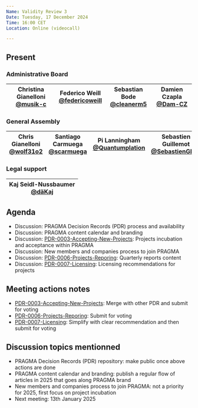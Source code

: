 ```yaml
---
Name: Validity Review 3
Date: Tuesday, 17 December 2024
Time: 16:00 CET
Location: Online (videocall)

---
```


## Present

### Administrative Board
| Christina Gianelloni <br/> [@musik-c][] | Federico Weill <br/> [@federicoweill][] | Sebastian Bode <br/> [@cleanerm5][]  | Damien Czapla <br/> [@Dam-CZ][]  | 
| ---                               | ---                                           | ---                            | ---                      

[@musik-c]: https://github.com/musik-c
[@federicoweill]: https://github.com/federicoweill
[@cleanerm5]: https://github.com/cleanerm5
[@Dam-CZ]: https://github.com/Dam-CZ


### General Assembly
| Chris Gianelloni <br/> [@wolf31o2][]  | Santiago Carmuega <br/> [@scarmuega][] | Pi Lanningham <br/> [@Quantumplation][]  | Sebastien Guillemot <br/> [@SebastienGllmt][]  | 
| ---                               | ---                                           | ---                            | ---                      

[@KtorZ]: https://github.com/ktorz
[@scarmuega]: https://github.com/scarmuega
[@wolf31o2]: https://github.com/wolf31o2
[@Quantumplation]: https://github.com/Quantumplation
[@SebastienGllmt]: https://github.com/SebastienGllmt

### Legal support
| Kaj Seidl-Nussbaumer <br/> [@däKaj][] | 
| ---                                    

[@däKaj]: https://github.com/pragma-org


## Agenda

* Discussion: PRAGMA Decision Records (PDR) process and availability
* Discussion: PRAGMA content calendar and branding
* Discussion: [PDR-0003-Accepting-New-Projects](https://github.com/pragma-org/PDRs/tree/main/PDR-0003-Accepting-New-Projects): Projects incubation and acceptance within PRAGMA
* Discussion: New members and companies process to join PRAGMA
* Discussion: [PDR-0006-Projects-Reporing](https://github.com/pragma-org/PDRs/tree/main/PDR-0006-Project-Reporting): Quarterly reports content
* Discussion: [PDR-0007-Licensing](https://github.com/pragma-org/PDRs/tree/main/PDR-0007-Licensing): Licensing recommendations for projects

## Meeting actions notes

- [PDR-0003-Accepting-New-Projects](https://github.com/pragma-org/PDRs/tree/main/PDR-0003-Accepting-New-Projects): Merge with other PDR and submit for voting
- [PDR-0006-Projects-Reporing](https://github.com/pragma-org/PDRs/tree/main/PDR-0006-Project-Reporting): Submit for voting
- [PDR-0007-Licensing](https://github.com/pragma-org/PDRs/tree/main/PDR-0007-Licensing): Simplify with clear recommendation and then submit for voting

## Discussion topics mentionned 

- PRAGMA Decision Records (PDR) repository: make public once above actions are done
- PRAGMA content calendar and branding: publish a regular flow of articles in 2025 that goes along PRAGMA brand
- New members and companies process to join PRAGMA: not a priority for 2025, first focus on project incubation
- Next meeting: 13th January 2025
